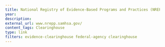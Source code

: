 ```yaml
---
title: National Registry of Evidence-Based Programs and Practices (NREPP)&#58; Substance Abuse and Mental Health Services Administration, U.S. Department of Health and Human Services
year: 
description: 
external_url: www.nrepp.samhsa.gov/
content_tags: Clearinghouse
type: link
filters: evidence-clearinghouse federal-agency clearinghouse
---
```

